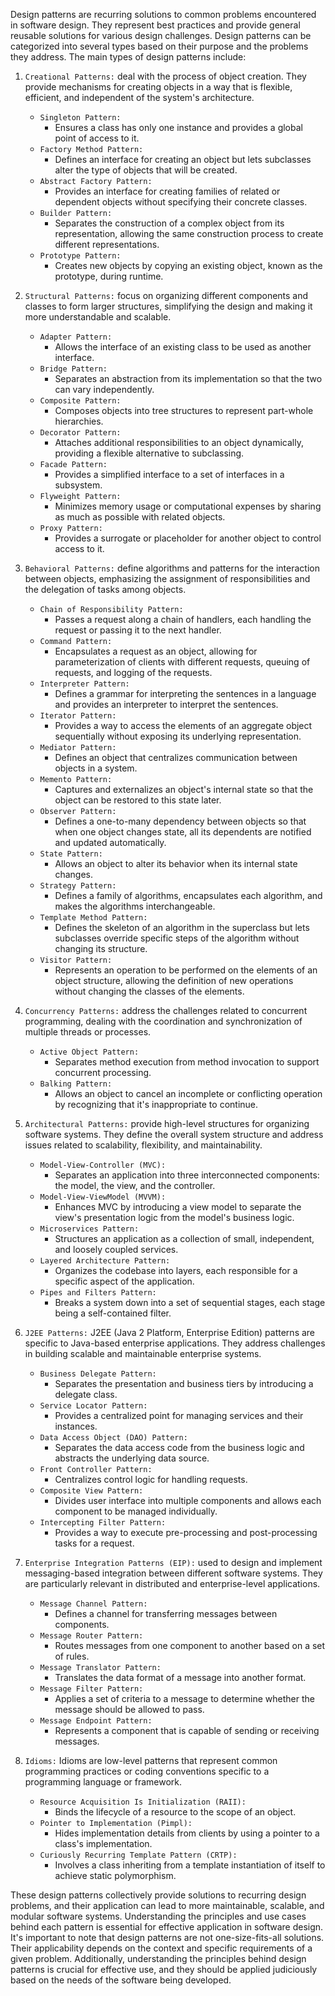Design patterns are recurring solutions to common problems encountered in software design. They represent best practices and provide general reusable solutions for various design challenges. Design patterns can be categorized into several types based on their purpose and the problems they address. The main types of design patterns include:
1. `Creational Patterns:` deal with the process of object creation. They provide mechanisms for creating objects in a way that is flexible, efficient, and independent of the system's architecture.
    - `Singleton Pattern:`
        - Ensures a class has only one instance and provides a global point of access to it.
    - `Factory Method Pattern:`
        - Defines an interface for creating an object but lets subclasses alter the type of objects that will be created.
    - `Abstract Factory Pattern:`
        - Provides an interface for creating families of related or dependent objects without specifying their concrete classes.
    - `Builder Pattern:`
        - Separates the construction of a complex object from its representation, allowing the same construction process to create different representations.
    - `Prototype Pattern:`
        - Creates new objects by copying an existing object, known as the prototype, during runtime.

2. `Structural Patterns:` focus on organizing different components and classes to form larger structures, simplifying the design and making it more understandable and scalable.
    - `Adapter Pattern:`
        - Allows the interface of an existing class to be used as another interface.
    - `Bridge Pattern:`
        - Separates an abstraction from its implementation so that the two can vary independently.
    - `Composite Pattern:`
        - Composes objects into tree structures to represent part-whole hierarchies.
    - `Decorator Pattern:`
        - Attaches additional responsibilities to an object dynamically, providing a flexible alternative to subclassing.
    - `Facade Pattern:`
        - Provides a simplified interface to a set of interfaces in a subsystem.
    - `Flyweight Pattern:`
        - Minimizes memory usage or computational expenses by sharing as much as possible with related objects.
    - `Proxy Pattern:`
        - Provides a surrogate or placeholder for another object to control access to it.

3. `Behavioral Patterns:` define algorithms and patterns for the interaction between objects, emphasizing the assignment of responsibilities and the delegation of tasks among objects.
    - `Chain of Responsibility Pattern:`
        - Passes a request along a chain of handlers, each handling the request or passing it to the next handler.
    - `Command Pattern:`
        - Encapsulates a request as an object, allowing for parameterization of clients with different requests, queuing of requests, and logging of the requests.
    - `Interpreter Pattern:`
        - Defines a grammar for interpreting the sentences in a language and provides an interpreter to interpret the sentences.
    - `Iterator Pattern:`
        - Provides a way to access the elements of an aggregate object sequentially without exposing its underlying representation.
    - `Mediator Pattern:`
        - Defines an object that centralizes communication between objects in a system.
    - `Memento Pattern:`
        - Captures and externalizes an object's internal state so that the object can be restored to this state later.
    - `Observer Pattern:`
        - Defines a one-to-many dependency between objects so that when one object changes state, all its dependents are notified and updated automatically.
    - `State Pattern:`
        - Allows an object to alter its behavior when its internal state changes.
    - `Strategy Pattern:`
        - Defines a family of algorithms, encapsulates each algorithm, and makes the algorithms interchangeable.
    - `Template Method Pattern:`
        - Defines the skeleton of an algorithm in the superclass but lets subclasses override specific steps of the algorithm without changing its structure.
    - `Visitor Pattern:`
        - Represents an operation to be performed on the elements of an object structure, allowing the definition of new operations without changing the classes of the elements.

4. `Concurrency Patterns:` address the challenges related to concurrent programming, dealing with the coordination and synchronization of multiple threads or processes.
    - `Active Object Pattern:`
        - Separates method execution from method invocation to support concurrent processing.
    - `Balking Pattern:`
        - Allows an object to cancel an incomplete or conflicting operation by recognizing that it's inappropriate to continue.

5. `Architectural Patterns:` provide high-level structures for organizing software systems. They define the overall system structure and address issues related to scalability, flexibility, and maintainability.
    - `Model-View-Controller (MVC):`
        - Separates an application into three interconnected components: the model, the view, and the controller.
    - `Model-View-ViewModel (MVVM):`
        - Enhances MVC by introducing a view model to separate the view's presentation logic from the model's business logic.
    - `Microservices Pattern:`
        - Structures an application as a collection of small, independent, and loosely coupled services.
    - `Layered Architecture Pattern:`
        - Organizes the codebase into layers, each responsible for a specific aspect of the application.
    - `Pipes and Filters Pattern:`
        - Breaks a system down into a set of sequential stages, each stage being a self-contained filter.

6. `J2EE Patterns:` J2EE (Java 2 Platform, Enterprise Edition) patterns are specific to Java-based enterprise applications. They address challenges in building scalable and maintainable enterprise systems.
    - `Business Delegate Pattern:`
        - Separates the presentation and business tiers by introducing a delegate class.
    - `Service Locator Pattern:`
        - Provides a centralized point for managing services and their instances.
    - `Data Access Object (DAO) Pattern:`
        - Separates the data access code from the business logic and abstracts the underlying data source.
    - `Front Controller Pattern:`
        - Centralizes control logic for handling requests.
    - `Composite View Pattern:`
        - Divides user interface into multiple components and allows each component to be managed individually.
    - `Intercepting Filter Pattern:`
        - Provides a way to execute pre-processing and post-processing tasks for a request.

7. `Enterprise Integration Patterns (EIP):` used to design and implement messaging-based integration between different software systems. They are particularly relevant in distributed and enterprise-level applications.
    - `Message Channel Pattern:`
        - Defines a channel for transferring messages between components.
    - `Message Router Pattern:`
        - Routes messages from one component to another based on a set of rules.
    - `Message Translator Pattern:`
        - Translates the data format of a message into another format.
    - `Message Filter Pattern:`
        - Applies a set of criteria to a message to determine whether the message should be allowed to pass.
    - `Message Endpoint Pattern:`
        - Represents a component that is capable of sending or receiving messages.

8. `Idioms:` Idioms are low-level patterns that represent common programming practices or coding conventions specific to a programming language or framework.
    - `Resource Acquisition Is Initialization (RAII):`
        - Binds the lifecycle of a resource to the scope of an object.
    - `Pointer to Implementation (Pimpl):`
        - Hides implementation details from clients by using a pointer to a class's implementation.
    - `Curiously Recurring Template Pattern (CRTP):`
        - Involves a class inheriting from a template instantiation of itself to achieve static polymorphism.

These design patterns collectively provide solutions to recurring design problems, and their application can lead to more maintainable, scalable, and modular software systems. Understanding the principles and use cases behind each pattern is essential for effective application in software design.
It's important to note that design patterns are not one-size-fits-all solutions. Their applicability depends on the context and specific requirements of a given problem. Additionally, understanding the principles behind design patterns is crucial for effective use, and they should be applied judiciously based on the needs of the software being developed.